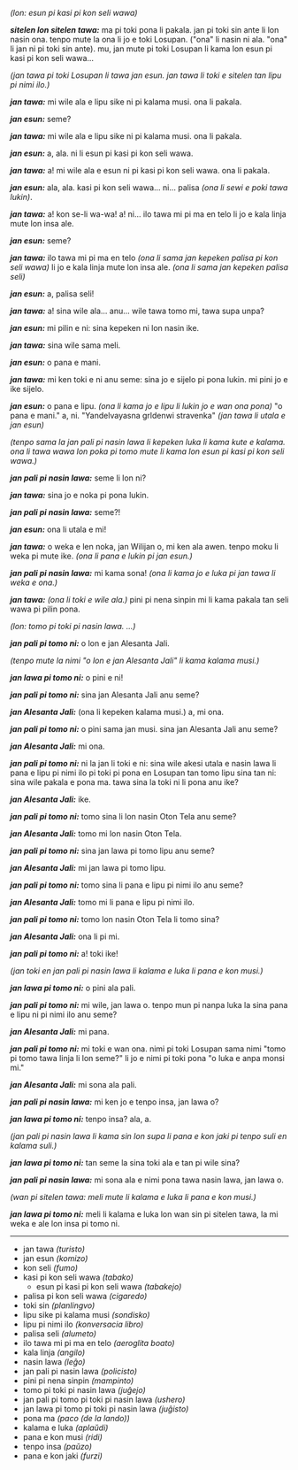 *(lon: esun pi kasi pi kon seli wawa)*

***sitelen lon sitelen tawa:*** ma pi toki pona li pakala. jan pi toki sin ante li lon nasin ona. tenpo mute la ona li jo e toki Losupan. ("ona" li nasin ni ala. "ona" li jan ni pi toki sin ante). mu, jan mute pi toki Losupan li kama lon esun pi kasi pi kon seli wawa...

*(jan tawa pi toki Losupan li tawa jan esun. jan tawa li toki e sitelen tan lipu pi nimi ilo.)*

***jan tawa:*** mi wile ala e lipu sike ni pi kalama musi. ona li pakala.

***jan esun:*** seme?

***jan tawa:*** mi wile ala e lipu sike ni pi kalama musi. ona li pakala.

***jan esun:*** a, ala. ni li esun pi kasi pi kon seli wawa.

***jan tawa:*** a! mi wile ala e esun ni pi kasi pi kon seli wawa. ona li pakala.

***jan esun:*** ala, ala. kasi pi kon seli wawa... ni... palisa *(ona li sewi e poki tawa lukin)*.

***jan tawa:*** a! kon se-li wa-wa! a! ni... ilo tawa mi pi ma en telo li jo e kala linja mute lon insa ale.

***jan esun:*** seme?

***jan tawa:*** ilo tawa mi pi ma en telo *(ona li sama jan kepeken palisa pi kon seli wawa)* li jo e kala linja mute lon insa ale. *(ona li sama jan kepeken palisa seli)*

***jan esun:*** a, palisa seli!

***jan tawa:*** a! sina wile ala... anu... wile tawa tomo mi, tawa supa unpa?

***jan esun:*** mi pilin e ni: sina kepeken ni lon nasin ike.

***jan tawa:*** sina wile sama meli.

***jan esun:*** o pana e mani.

***jan tawa:*** mi ken toki e ni anu seme: sina jo e sijelo pi pona lukin. mi pini jo e ike sijelo.

***jan esun:*** o pana e lipu. *(ona li kama jo e lipu li lukin jo e wan ona pona)* "o pana e mani." a, ni. "Yandelvayasna grldenwi stravenka" *(jan tawa li utala e jan esun)*

*(tenpo sama la jan pali pi nasin lawa li kepeken luka li kama kute e kalama. ona li tawa wawa lon poka pi tomo mute li kama lon esun pi kasi pi kon seli wawa.)*

***jan pali pi nasin lawa:*** seme li lon ni?

***jan tawa:*** sina jo e noka pi pona lukin.

***jan pali pi nasin lawa:*** seme?!

***jan esun:*** ona li utala e mi!

***jan tawa:*** o weka e len noka, jan Wilijan o, mi ken ala awen. tenpo moku li weka pi mute ike. *(ona li pana e lukin pi jan esun.)*

***jan pali pi nasin lawa:*** mi kama sona! *(ona li kama jo e luka pi jan tawa li weka e ona.)*

***jan tawa:*** *(ona li toki e wile ala.)* pini pi nena sinpin mi li kama pakala tan seli wawa pi pilin pona.

*(lon: tomo pi toki pi nasin lawa. ...)*

***jan pali pi tomo ni:*** o lon e jan Alesanta Jali.

*(tenpo mute la nimi "o lon e jan Alesanta Jali" li kama kalama musi.)*

***jan lawa pi tomo ni:*** o pini e ni!

***jan pali pi tomo ni:*** sina jan Alesanta Jali anu seme?

***jan Alesanta Jali:*** (ona li kepeken kalama musi.) a, mi ona.

***jan pali pi tomo ni:*** o pini sama jan musi. sina jan Alesanta Jali anu seme?

***jan Alesanta Jali:*** mi ona.

***jan pali pi tomo ni:*** ni la jan li toki e ni: sina wile akesi utala e nasin lawa li pana e lipu pi nimi ilo pi toki pi pona en Losupan tan tomo lipu sina tan ni: sina wile pakala e pona ma. tawa sina la toki ni li pona anu ike?

***jan Alesanta Jali:*** ike.

***jan pali pi tomo ni:*** tomo sina li lon nasin Oton Tela anu seme?

***jan Alesanta Jali:*** tomo mi lon nasin Oton Tela.

***jan pali pi tomo ni:*** sina jan lawa pi tomo lipu anu seme?

***jan Alesanta Jali:*** mi jan lawa pi tomo lipu.

***jan pali pi tomo ni:*** tomo sina li pana e lipu pi nimi ilo anu seme?

***jan Alesanta Jali:*** tomo mi li pana e lipu pi nimi ilo.

***jan pali pi tomo ni:*** tomo lon nasin Oton Tela li tomo sina?

***jan Alesanta Jali:*** ona li pi mi.

***jan pali pi tomo ni:*** a! toki ike!

*(jan toki en jan pali pi nasin lawa li kalama e luka li pana e kon musi.)*

***jan lawa pi tomo ni:*** o pini ala pali.

***jan pali pi tomo ni:*** mi wile, jan lawa o. tenpo mun pi nanpa luka la sina pana e lipu ni pi nimi ilo anu seme?

***jan Alesanta Jali:*** mi pana.

***jan pali pi tomo ni:*** mi toki e wan ona. nimi pi toki Losupan sama nimi "tomo pi tomo tawa linja li lon seme?" li jo e nimi pi toki pona "o luka e anpa monsi mi."

***jan Alesanta Jali:*** mi sona ala pali.

***jan pali pi nasin lawa:*** mi ken jo e tenpo insa, jan lawa o?

***jan lawa pi tomo ni:*** tenpo insa? ala, a.

*(jan pali pi nasin lawa li kama sin lon supa li pana e kon jaki pi tenpo suli en kalama suli.)*

***jan lawa pi tomo ni:*** tan seme la sina toki ala e tan pi wile sina?

***jan pali pi nasin lawa:*** mi sona ala e nimi pona tawa nasin lawa, jan lawa o.

*(wan pi sitelen tawa: meli mute li kalama e luka li pana e kon musi.)*

***jan lawa pi tomo ni:*** meli li kalama e luka lon wan sin pi sitelen tawa, la mi weka e ale lon insa pi tomo ni.

___

* jan tawa *(turisto)*
* jan esun *(komizo)*
* kon seli *(fumo)*
 * kasi pi kon seli wawa *(tabako)*
    * esun pi kasi pi kon seli wawa *(tabakejo)*
 * palisa pi kon seli wawa *(cigaredo)*
* toki sin *(planlingvo)*
* lipu sike pi kalama musi *(sondisko)*
* lipu pi nimi ilo *(konversacia libro)*
* palisa seli *(alumeto)*
* ilo tawa mi pi ma en telo *(aeroglita boato)*
* kala linja *(angilo)*
* nasin lawa *(leĝo)*
 * jan pali pi nasin lawa *(policisto)*
* pini pi nena sinpin *(mampinto)*
* tomo pi toki pi nasin lawa *(juĝejo)*
 * jan pali pi tomo pi toki pi nasin lawa *(ushero)*
 * jan lawa pi tomo pi toki pi nasin lawa *(juĝisto)*
* pona ma *(paco (de la lando))*
* kalama e luka *(aplaŭdi)*
* pana e kon musi *(ridi)*
* tenpo insa *(paŭzo)*
* pana e kon jaki *(furzi)*
